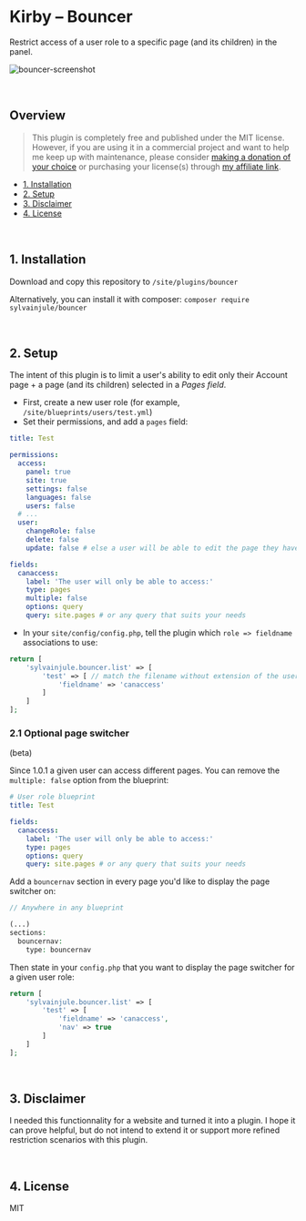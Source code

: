 # Kirby – Bouncer

Restrict access of a user role to a specific page (and its children) in the panel.

![bouncer-screenshot](https://user-images.githubusercontent.com/14079751/76368370-4c6ccc00-6330-11ea-92d3-9ac560cf037e.jpg)

<br/>

## Overview

> This plugin is completely free and published under the MIT license. However, if you are using it in a commercial project and want to help me keep up with maintenance, please consider [making a donation of your choice](https://www.paypal.me/sylvainjl) or purchasing your license(s) through [my affiliate link](https://a.paddle.com/v2/click/1129/36369?link=1170).

- [1. Installation](#1-installation)
- [2. Setup](#2-setup)
- [3. Disclaimer](#3-disclaimer)
- [4. License](#4-disclaimer)

<br/>

## 1. Installation

Download and copy this repository to ```/site/plugins/bouncer```

Alternatively, you can install it with composer: ```composer require sylvainjule/bouncer```

<br/>

## 2. Setup

The intent of this plugin is to limit a user's ability to edit only their Account page + a page (and its children) selected in a *Pages field*.

- First, create a new user role (for example, `/site/blueprints/users/test.yml`)
- Set their permissions, and add a `pages` field:

```yaml
title: Test

permissions:
  access:
    panel: true
    site: true
    settings: false
    languages: false
    users: false
  # ...
  user:
    changeRole: false
    delete: false
    update: false # else a user will be able to edit the page they have access to on their profile

fields:
  canaccess:
    label: 'The user will only be able to access:'
    type: pages
    multiple: false
    options: query
    query: site.pages # or any query that suits your needs
```

- In your `site/config/config.php`, tell the plugin which `role => fieldname` associations to use:

```php
return [
    'sylvainjule.bouncer.list' => [
        'test' => [ // match the filename without extension of the user blueprint
            'fieldname' => 'canaccess' 
        ]
    ]
];
```

### 2.1 Optional page switcher

(beta)

Since 1.0.1 a given user can access different pages. You can remove the `multiple: false` option from the blueprint:

```yaml
# User role blueprint
title: Test

fields:
  canaccess:
    label: 'The user will only be able to access:'
    type: pages
    options: query
    query: site.pages # or any query that suits your needs
```

Add a `bouncernav` section in every page you'd like to display the page switcher on:

```php
// Anywhere in any blueprint

(...)
sections:
  bouncernav:
    type: bouncernav
```

Then state in your `config.php` that you want to display the page switcher for a given user role:

```php
return [
    'sylvainjule.bouncer.list' => [
        'test' => [
            'fieldname' => 'canaccess',
            'nav' => true
        ]
    ]
];
```

<br/>

## 3. Disclaimer

I needed this functionnality for a website and turned it into a plugin. I hope it can prove helpful, but do not intend to extend it or support more refined restriction scenarios with this plugin.

<br/>

## 4. License

MIT
